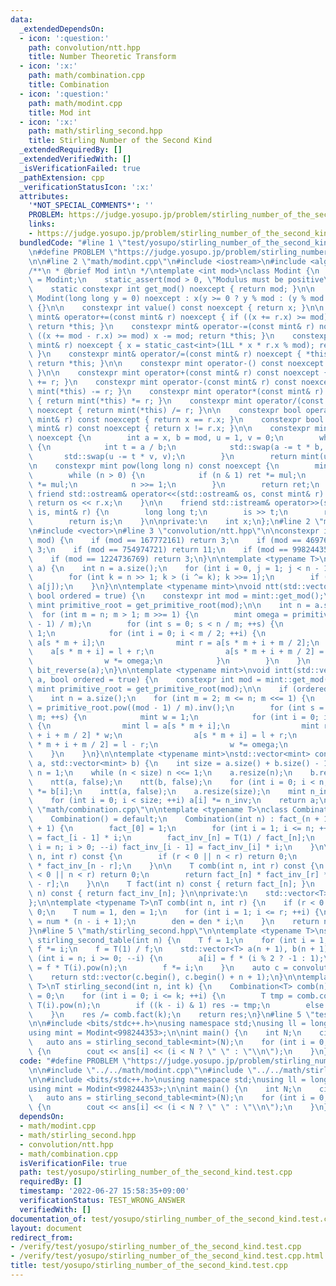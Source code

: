 ```yaml
---
data:
  _extendedDependsOn:
  - icon: ':question:'
    path: convolution/ntt.hpp
    title: Number Theoretic Transform
  - icon: ':x:'
    path: math/combination.cpp
    title: Combination
  - icon: ':question:'
    path: math/modint.cpp
    title: Mod int
  - icon: ':x:'
    path: math/stirling_second.hpp
    title: Stirling Number of the Second Kind
  _extendedRequiredBy: []
  _extendedVerifiedWith: []
  _isVerificationFailed: true
  _pathExtension: cpp
  _verificationStatusIcon: ':x:'
  attributes:
    '*NOT_SPECIAL_COMMENTS*': ''
    PROBLEM: https://judge.yosupo.jp/problem/stirling_number_of_the_second_kind
    links:
    - https://judge.yosupo.jp/problem/stirling_number_of_the_second_kind
  bundledCode: "#line 1 \"test/yosupo/stirling_number_of_the_second_kind.test.cpp\"\
    \n#define PROBLEM \"https://judge.yosupo.jp/problem/stirling_number_of_the_second_kind\"\
    \n\n#line 2 \"math/modint.cpp\"\n#include <iostream>\n#include <algorithm>\n\n\
    /**\n * @brief Mod int\n */\ntemplate <int mod>\nclass Modint {\n    using mint\
    \ = Modint;\n    static_assert(mod > 0, \"Modulus must be positive\");\n\npublic:\n\
    \    static constexpr int get_mod() noexcept { return mod; }\n\n    constexpr\
    \ Modint(long long y = 0) noexcept : x(y >= 0 ? y % mod : (y % mod + mod) % mod)\
    \ {}\n\n    constexpr int value() const noexcept { return x; }\n\n    constexpr\
    \ mint& operator+=(const mint& r) noexcept { if ((x += r.x) >= mod) x -= mod;\
    \ return *this; }\n    constexpr mint& operator-=(const mint& r) noexcept { if\
    \ ((x += mod - r.x) >= mod) x -= mod; return *this; }\n    constexpr mint& operator*=(const\
    \ mint& r) noexcept { x = static_cast<int>(1LL * x * r.x % mod); return *this;\
    \ }\n    constexpr mint& operator/=(const mint& r) noexcept { *this *= r.inv();\
    \ return *this; }\n\n    constexpr mint operator-() const noexcept { return mint(-x);\
    \ }\n\n    constexpr mint operator+(const mint& r) const noexcept { return mint(*this)\
    \ += r; }\n    constexpr mint operator-(const mint& r) const noexcept { return\
    \ mint(*this) -= r; }\n    constexpr mint operator*(const mint& r) const noexcept\
    \ { return mint(*this) *= r; }\n    constexpr mint operator/(const mint& r) const\
    \ noexcept { return mint(*this) /= r; }\n\n    constexpr bool operator==(const\
    \ mint& r) const noexcept { return x == r.x; }\n    constexpr bool operator!=(const\
    \ mint& r) const noexcept { return x != r.x; }\n\n    constexpr mint inv() const\
    \ noexcept {\n        int a = x, b = mod, u = 1, v = 0;\n        while (b > 0)\
    \ {\n            int t = a / b;\n            std::swap(a -= t * b, b);\n     \
    \       std::swap(u -= t * v, v);\n        }\n        return mint(u);\n    }\n\
    \n    constexpr mint pow(long long n) const noexcept {\n        mint ret(1), mul(x);\n\
    \        while (n > 0) {\n            if (n & 1) ret *= mul;\n            mul\
    \ *= mul;\n            n >>= 1;\n        }\n        return ret;\n    }\n\n   \
    \ friend std::ostream& operator<<(std::ostream& os, const mint& r) {\n       \
    \ return os << r.x;\n    }\n\n    friend std::istream& operator>>(std::istream&\
    \ is, mint& r) {\n        long long t;\n        is >> t;\n        r = mint(t);\n\
    \        return is;\n    }\n\nprivate:\n    int x;\n};\n#line 2 \"math/stirling_second.hpp\"\
    \n#include <vector>\n#line 3 \"convolution/ntt.hpp\"\n\nconstexpr int get_primitive_root(int\
    \ mod) {\n    if (mod == 167772161) return 3;\n    if (mod == 469762049) return\
    \ 3;\n    if (mod == 754974721) return 11;\n    if (mod == 998244353) return 3;\n\
    \    if (mod == 1224736769) return 3;\n}\n\ntemplate <typename T>\nvoid bit_reverse(std::vector<T>&\
    \ a) {\n    int n = a.size();\n    for (int i = 0, j = 1; j < n - 1; ++j) {\n\
    \        for (int k = n >> 1; k > (i ^= k); k >>= 1);\n        if (i < j) std::swap(a[i],\
    \ a[j]);\n    }\n}\n\ntemplate <typename mint>\nvoid ntt(std::vector<mint>& a,\
    \ bool ordered = true) {\n    constexpr int mod = mint::get_mod();\n    constexpr\
    \ mint primitive_root = get_primitive_root(mod);\n\n    int n = a.size();\n  \
    \  for (int m = n; m > 1; m >>= 1) {\n        mint omega = primitive_root.pow((mod\
    \ - 1) / m);\n        for (int s = 0; s < n / m; ++s) {\n            mint w =\
    \ 1;\n            for (int i = 0; i < m / 2; ++i) {\n                mint l =\
    \ a[s * m + i];\n                mint r = a[s * m + i + m / 2];\n            \
    \    a[s * m + i] = l + r;\n                a[s * m + i + m / 2] = (l - r) * w;\n\
    \                w *= omega;\n            }\n        }\n    }\n    if (ordered)\
    \ bit_reverse(a);\n}\n\ntemplate <typename mint>\nvoid intt(std::vector<mint>&\
    \ a, bool ordered = true) {\n    constexpr int mod = mint::get_mod();\n    constexpr\
    \ mint primitive_root = get_primitive_root(mod);\n\n    if (ordered) bit_reverse(a);\n\
    \    int n = a.size();\n    for (int m = 2; m <= n; m <<= 1) {\n        mint omega\
    \ = primitive_root.pow((mod - 1) / m).inv();\n        for (int s = 0; s < n /\
    \ m; ++s) {\n            mint w = 1;\n            for (int i = 0; i < m / 2; ++i)\
    \ {\n                mint l = a[s * m + i];\n                mint r = a[s * m\
    \ + i + m / 2] * w;\n                a[s * m + i] = l + r;\n                a[s\
    \ * m + i + m / 2] = l - r;\n                w *= omega;\n            }\n    \
    \    }\n    }\n}\n\ntemplate <typename mint>\nstd::vector<mint> convolution(std::vector<mint>\
    \ a, std::vector<mint> b) {\n    int size = a.size() + b.size() - 1;\n    int\
    \ n = 1;\n    while (n < size) n <<= 1;\n    a.resize(n);\n    b.resize(n);\n\
    \    ntt(a, false);\n    ntt(b, false);\n    for (int i = 0; i < n; ++i) a[i]\
    \ *= b[i];\n    intt(a, false);\n    a.resize(size);\n    mint n_inv = mint(n).inv();\n\
    \    for (int i = 0; i < size; ++i) a[i] *= n_inv;\n    return a;\n}\n#line 3\
    \ \"math/combination.cpp\"\n\ntemplate <typename T>\nclass Combination {\npublic:\n\
    \    Combination() = default;\n    Combination(int n) : fact_(n + 1), fact_inv_(n\
    \ + 1) {\n        fact_[0] = 1;\n        for (int i = 1; i <= n; ++i) fact_[i]\
    \ = fact_[i - 1] * i;\n        fact_inv_[n] = T(1) / fact_[n];\n        for (int\
    \ i = n; i > 0; --i) fact_inv_[i - 1] = fact_inv_[i] * i;\n    }\n\n    T perm(int\
    \ n, int r) const {\n        if (r < 0 || n < r) return 0;\n        return fact_[n]\
    \ * fact_inv_[n - r];\n    }\n\n    T comb(int n, int r) const {\n        if (r\
    \ < 0 || n < r) return 0;\n        return fact_[n] * fact_inv_[r] * fact_inv_[n\
    \ - r];\n    }\n\n    T fact(int n) const { return fact_[n]; }\n    T fact_inv(int\
    \ n) const { return fact_inv_[n]; }\n\nprivate:\n    std::vector<T> fact_, fact_inv_;\n\
    };\n\ntemplate <typename T>\nT comb(int n, int r) {\n    if (r < 0 || n < r) return\
    \ 0;\n    T num = 1, den = 1;\n    for (int i = 1; i <= r; ++i) {\n        num\
    \ = num * (n - i + 1);\n        den = den * i;\n    }\n    return num / den;\n\
    }\n#line 5 \"math/stirling_second.hpp\"\n\ntemplate <typename T>\nstd::vector<T>\
    \ stirling_second_table(int n) {\n    T f = 1;\n    for (int i = 1; i <= n; ++i)\
    \ f *= i;\n    f = T(1) / f;\n    std::vector<T> a(n + 1), b(n + 1);\n    for\
    \ (int i = n; i >= 0; --i) {\n        a[i] = f * (i % 2 ? -1 : 1);\n        b[i]\
    \ = f * T(i).pow(n);\n        f *= i;\n    }\n    auto c = convolution(a, b);\n\
    \    return std::vector(c.begin(), c.begin() + n + 1);\n}\n\ntemplate <typename\
    \ T>\nT stirling_second(int n, int k) {\n    Combination<T> comb(n);\n    T res\
    \ = 0;\n    for (int i = 0; i <= k; ++i) {\n        T tmp = comb.comb(k, i) *\
    \ T(i).pow(n);\n        if ((k - i) & 1) res -= tmp;\n        else res += tmp;\n\
    \    }\n    res /= comb.fact(k);\n    return res;\n}\n#line 5 \"test/yosupo/stirling_number_of_the_second_kind.test.cpp\"\
    \n\n#include <bits/stdc++.h>\nusing namespace std;\nusing ll = long long;\n\n\
    using mint = Modint<998244353>;\n\nint main() {\n    int N;\n    cin >> N;\n \
    \   auto ans = stirling_second_table<mint>(N);\n    for (int i = 0; i <= N; ++i)\
    \ {\n        cout << ans[i] << (i < N ? \" \" : \"\\n\");\n    }\n}\n"
  code: "#define PROBLEM \"https://judge.yosupo.jp/problem/stirling_number_of_the_second_kind\"\
    \n\n#include \"../../math/modint.cpp\"\n#include \"../../math/stirling_second.hpp\"\
    \n\n#include <bits/stdc++.h>\nusing namespace std;\nusing ll = long long;\n\n\
    using mint = Modint<998244353>;\n\nint main() {\n    int N;\n    cin >> N;\n \
    \   auto ans = stirling_second_table<mint>(N);\n    for (int i = 0; i <= N; ++i)\
    \ {\n        cout << ans[i] << (i < N ? \" \" : \"\\n\");\n    }\n}\n"
  dependsOn:
  - math/modint.cpp
  - math/stirling_second.hpp
  - convolution/ntt.hpp
  - math/combination.cpp
  isVerificationFile: true
  path: test/yosupo/stirling_number_of_the_second_kind.test.cpp
  requiredBy: []
  timestamp: '2022-06-27 15:58:35+09:00'
  verificationStatus: TEST_WRONG_ANSWER
  verifiedWith: []
documentation_of: test/yosupo/stirling_number_of_the_second_kind.test.cpp
layout: document
redirect_from:
- /verify/test/yosupo/stirling_number_of_the_second_kind.test.cpp
- /verify/test/yosupo/stirling_number_of_the_second_kind.test.cpp.html
title: test/yosupo/stirling_number_of_the_second_kind.test.cpp
---
```

